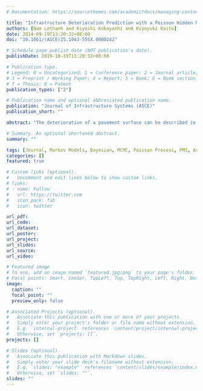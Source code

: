 ```yaml
---
# Documentation: https://sourcethemes.com/academic/docs/managing-content/

title: "Infrastructure Deterioration Prediction with a Poisson Hidden Markov Model on Time Series Data"
authors: [Nam Lethanh and Kiyoshi Kobayashi and Kiyoyuki Kaito]
date: 2014-09-19T13:20:32+08:00
doi: "10.1061/(ASCE)IS.1943-555X.0000242"

# Schedule page publish date (NOT publication's date).
publishDate: 2019-10-19T13:20:32+08:00

# Publication type.
# Legend: 0 = Uncategorized; 1 = Conference paper; 2 = Journal article;
# 3 = Preprint / Working Paper; 4 = Report; 5 = Book; 6 = Book section;
# 7 = Thesis; 8 = Patent
publication_types: ["2"]

# Publication name and optional abbreviated publication name.
publication: "Journal of Infrastructure Systems (ASCE)"
publication_short: ""

abstract: "The deterioration of a pavement surface can be described in terms of the presence and severity of distinct distresses, like potholes, cracking, and rutting. Each deterioration process is ordinarily described by a set of pavement indicators (e.g., number of potholes, percentage of cracks, international roughness index) that are measured during monitoring and inspection activities. Manifestly, there exist statistical correlations among the deterioration processes. For instance, cracks appearing on a road section may contribute to an increase in pothole occurrence, and vice versa. In order to mathematically formulate the statistical interdependency among deterioration processes, a Poisson hidden Markov model is proposed in this paper. The model describes the complex process of pavement deterioration, which includes the frequent occurrence of local damage (e.g., potholes) as well as the degradation of other pavement indicators (e.g., cracks, roughness). To model the concurrent frequency of local damage, a stochastic Poisson process is used. At the same time, a Markov chain model is used to depict the degradation of other pavement indicators. A numerical estimation approach using Bayesian statistics with a Markov chain Monte Carlo simulation is developed to derive the values of the model’s parameters based on historical information. The applicability of the model was demonstrated through an empirical example using data from a Japanese highway road link.."

# Summary. An optional shortened abstract.
summary: ""

tags: [Journal, Markov Models, Bayesian, MCMC, Poisson Process, PMS, Asset Management]
categories: []
featured: true

# Custom links (optional).
#   Uncomment and edit lines below to show custom links.
# links:
# - name: Follow
#   url: https://twitter.com
#   icon_pack: fab
#   icon: twitter

url_pdf:
url_code:
url_dataset:
url_poster:
url_project:
url_slides:
url_source:
url_video:

# Featured image
# To use, add an image named `featured.jpg/png` to your page's folder.
# Focal points: Smart, Center, TopLeft, Top, TopRight, Left, Right, BottomLeft, Bottom, BottomRight.
image:
  caption: ""
  focal_point: ""
  preview_only: false

# Associated Projects (optional).
#   Associate this publication with one or more of your projects.
#   Simply enter your project's folder or file name without extension.
#   E.g. `internal-project` references `content/project/internal-project/index.md`.
#   Otherwise, set `projects: []`.
projects: []

# Slides (optional).
#   Associate this publication with Markdown slides.
#   Simply enter your slide deck's filename without extension.
#   E.g. `slides: "example"` references `content/slides/example/index.md`.
#   Otherwise, set `slides: ""`.
slides: ""
---
```

